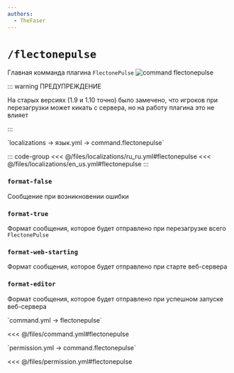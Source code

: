 ```yaml
---
authors:
  - TheFaser
---
```


# `/flectonepulse`

Главная комманда плагина `FlectonePulse`
![command flectonepulse](/commandflectonepulse.png)

::: warning ПРЕДУПРЕЖДЕНИЕ

На старых версиях (1.9 и 1.10 точно) было замечено, что игроков при перезагрузки может кикать с сервера, но на работу плагина это не влияет

:::

[//]: # (localization)
<!--@include: @/parts/words.md#localization--> 
<!--@include: @/parts/words.md#path--> `localizations → язык.yml → command.flectonepulse`

<!--@include: @/parts/words.md#default--> 

::: code-group
<<< @/files/localizations/ru_ru.yml#flectonepulse
<<< @/files/localizations/en_us.yml#flectonepulse
:::

### `format-false`

Сообщение при возникновении ошибки

### `format-true`

Формат сообщения, которое будет отправлено при перезагрузке всего `FlectonePulse`

### `format-web-starting`

Формат сообщения, которое будет отправлено при старте веб-сервера

### `format-editor`

Формат сообщения, которое будет отправлено при успешном запуске веб-сервера

[//]: # (command.yml)
<!--@include: @/parts/words.md#setting-->
<!--@include: @/parts/words.md#path--> `command.yml → flectonepulse`

<!--@include: @/parts/words.md#default-->
<<< @/files/command.yml#flectonepulse

<!--@include: @/parts/enable.md-->
<!--@include: @/parts/aliases.md-->
<!--@include: @/parts/destination.md-->
<!--@include: @/parts/cooldown.md-->
<!--@include: @/parts/sound.md-->

[//]: # (permission.yml)
<!--@include: @/parts/words.md#permission-->
<!--@include: @/parts/words.md#path--> `permission.yml → command.flectonepulse`

<!--@include: @/parts/words.md#default-->
<<< @/files/permission.yml#flectonepulse

<!--@include: @/parts/permission/permissionTier3.md-->
<!--@include: @/parts/permission/cooldown.md-->
<!--@include: @/parts/permission/sound.md-->